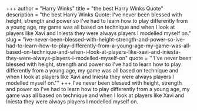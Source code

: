 +++
author = "Harry Winks"
title = "the best Harry Winks Quote"
description = "the best Harry Winks Quote: I've never been blessed with height, strength and power so I've had to learn how to play differently from a young age, my game was all based on technique and when I look at players like Xavi and Iniesta they were always players I modelled myself on."
slug = "ive-never-been-blessed-with-height-strength-and-power-so-ive-had-to-learn-how-to-play-differently-from-a-young-age-my-game-was-all-based-on-technique-and-when-i-look-at-players-like-xavi-and-iniesta-they-were-always-players-i-modelled-myself-on"
quote = '''I've never been blessed with height, strength and power so I've had to learn how to play differently from a young age, my game was all based on technique and when I look at players like Xavi and Iniesta they were always players I modelled myself on.'''
+++
I've never been blessed with height, strength and power so I've had to learn how to play differently from a young age, my game was all based on technique and when I look at players like Xavi and Iniesta they were always players I modelled myself on.
